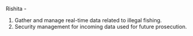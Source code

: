 Rishita - 
1. Gather and manage real-time data related to illegal fishing. 
2. Security management for incoming data used for future prosecution. 
